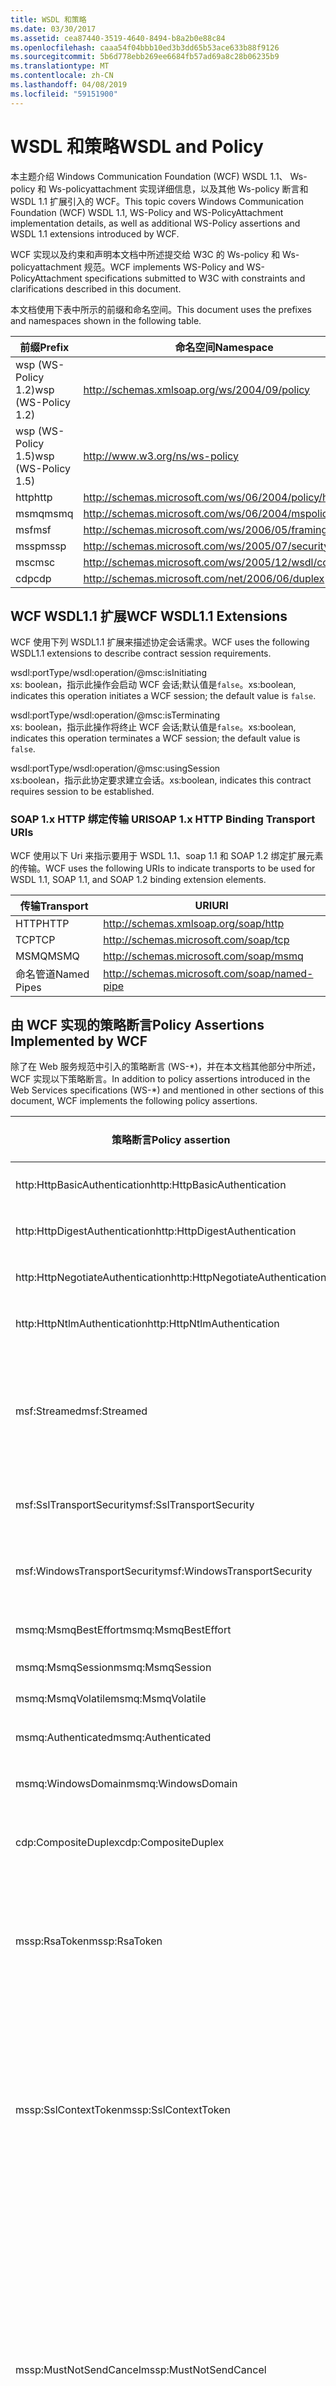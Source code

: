 ```yaml
---
title: WSDL 和策略
ms.date: 03/30/2017
ms.assetid: cea87440-3519-4640-8494-b8a2b0e88c84
ms.openlocfilehash: caaa54f04bbb10ed3b3dd65b53ace633b88f9126
ms.sourcegitcommit: 5b6d778ebb269ee6684fb57ad69a8c28b06235b9
ms.translationtype: MT
ms.contentlocale: zh-CN
ms.lasthandoff: 04/08/2019
ms.locfileid: "59151900"
---
```

# <a name="wsdl-and-policy"></a><span data-ttu-id="18107-102">WSDL 和策略</span><span class="sxs-lookup"><span data-stu-id="18107-102">WSDL and Policy</span></span>
<span data-ttu-id="18107-103">本主题介绍 Windows Communication Foundation (WCF) WSDL 1.1、 Ws-policy 和 Ws-policyattachment 实现详细信息，以及其他 Ws-policy 断言和 WSDL 1.1 扩展引入的 WCF。</span><span class="sxs-lookup"><span data-stu-id="18107-103">This topic covers Windows Communication Foundation (WCF) WSDL 1.1, WS-Policy and WS-PolicyAttachment implementation details, as well as additional WS-Policy assertions and WSDL 1.1 extensions introduced by WCF.</span></span>  
  
 <span data-ttu-id="18107-104">WCF 实现以及约束和声明本文档中所述提交给 W3C 的 Ws-policy 和 Ws-policyattachment 规范。</span><span class="sxs-lookup"><span data-stu-id="18107-104">WCF implements WS-Policy and WS-PolicyAttachment specifications submitted to W3C with constraints and clarifications described in this document.</span></span>  
  
 <span data-ttu-id="18107-105">本文档使用下表中所示的前缀和命名空间。</span><span class="sxs-lookup"><span data-stu-id="18107-105">This document uses the prefixes and namespaces shown in the following table.</span></span>  
  
|<span data-ttu-id="18107-106">前缀</span><span class="sxs-lookup"><span data-stu-id="18107-106">Prefix</span></span>|<span data-ttu-id="18107-107">命名空间</span><span class="sxs-lookup"><span data-stu-id="18107-107">Namespace</span></span>|  
|------------|---------------|  
|<span data-ttu-id="18107-108">wsp (WS-Policy 1.2)</span><span class="sxs-lookup"><span data-stu-id="18107-108">wsp (WS-Policy 1.2)</span></span>|http://schemas.xmlsoap.org/ws/2004/09/policy|  
|<span data-ttu-id="18107-109">wsp (WS-Policy 1.5)</span><span class="sxs-lookup"><span data-stu-id="18107-109">wsp (WS-Policy 1.5)</span></span>|http://www.w3.org/ns/ws-policy|  
|<span data-ttu-id="18107-110">http</span><span class="sxs-lookup"><span data-stu-id="18107-110">http</span></span>|http://schemas.microsoft.com/ws/06/2004/policy/http|  
|<span data-ttu-id="18107-111">msmq</span><span class="sxs-lookup"><span data-stu-id="18107-111">msmq</span></span>|http://schemas.microsoft.com/ws/06/2004/mspolicy/msmq|  
|<span data-ttu-id="18107-112">msf</span><span class="sxs-lookup"><span data-stu-id="18107-112">msf</span></span>|http://schemas.microsoft.com/ws/2006/05/framing/policy|  
|<span data-ttu-id="18107-113">mssp</span><span class="sxs-lookup"><span data-stu-id="18107-113">mssp</span></span>|http://schemas.microsoft.com/ws/2005/07/securitypolicy|  
|<span data-ttu-id="18107-114">msc</span><span class="sxs-lookup"><span data-stu-id="18107-114">msc</span></span>|http://schemas.microsoft.com/ws/2005/12/wsdl/contract|  
|<span data-ttu-id="18107-115">cdp</span><span class="sxs-lookup"><span data-stu-id="18107-115">cdp</span></span>|http://schemas.microsoft.com/net/2006/06/duplex|  
  
## <a name="wcf-wsdl11-extensions"></a><span data-ttu-id="18107-116">WCF WSDL1.1 扩展</span><span class="sxs-lookup"><span data-stu-id="18107-116">WCF WSDL1.1 Extensions</span></span>  
 <span data-ttu-id="18107-117">WCF 使用下列 WSDL1.1 扩展来描述协定会话需求。</span><span class="sxs-lookup"><span data-stu-id="18107-117">WCF uses the following WSDL1.1 extensions to describe contract session requirements.</span></span>  
  
 wsdl:portType/wsdl:operation/@msc:isInitiating  
 <span data-ttu-id="18107-118">xs: boolean，指示此操作会启动 WCF 会话;默认值是`false`。</span><span class="sxs-lookup"><span data-stu-id="18107-118">xs:boolean, indicates this operation initiates a WCF session; the default value is `false`.</span></span>  
  
 wsdl:portType/wsdl:operation/@msc:isTerminating  
 <span data-ttu-id="18107-119">xs: boolean，指示此操作将终止 WCF 会话;默认值是`false`。</span><span class="sxs-lookup"><span data-stu-id="18107-119">xs:boolean, indicates this operation terminates a WCF session; the default value is `false`.</span></span>  
  
 wsdl:portType/wsdl:operation/@msc:usingSession  
 <span data-ttu-id="18107-120">xs:boolean，指示此协定要求建立会话。</span><span class="sxs-lookup"><span data-stu-id="18107-120">xs:boolean, indicates this contract requires session to be established.</span></span>  
  
### <a name="soap-1x-http-binding-transport-uris"></a><span data-ttu-id="18107-121">SOAP 1.x HTTP 绑定传输 URI</span><span class="sxs-lookup"><span data-stu-id="18107-121">SOAP 1.x HTTP Binding Transport URIs</span></span>  
 <span data-ttu-id="18107-122">WCF 使用以下 Uri 来指示要用于 WSDL 1.1、soap 1.1 和 SOAP 1.2 绑定扩展元素的传输。</span><span class="sxs-lookup"><span data-stu-id="18107-122">WCF uses the following URIs to indicate transports to be used for WSDL 1.1, SOAP 1.1, and SOAP 1.2 binding extension elements.</span></span>  
  
|<span data-ttu-id="18107-123">传输</span><span class="sxs-lookup"><span data-stu-id="18107-123">Transport</span></span>|<span data-ttu-id="18107-124">URI</span><span class="sxs-lookup"><span data-stu-id="18107-124">URI</span></span>|  
|---------------|---------|  
|<span data-ttu-id="18107-125">HTTP</span><span class="sxs-lookup"><span data-stu-id="18107-125">HTTP</span></span>|http://schemas.xmlsoap.org/soap/http|  
|<span data-ttu-id="18107-126">TCP</span><span class="sxs-lookup"><span data-stu-id="18107-126">TCP</span></span>|http://schemas.microsoft.com/soap/tcp|  
|<span data-ttu-id="18107-127">MSMQ</span><span class="sxs-lookup"><span data-stu-id="18107-127">MSMQ</span></span>|http://schemas.microsoft.com/soap/msmq|  
|<span data-ttu-id="18107-128">命名管道</span><span class="sxs-lookup"><span data-stu-id="18107-128">Named Pipes</span></span>|http://schemas.microsoft.com/soap/named-pipe|  
  
## <a name="policy-assertions-implemented-by-wcf"></a><span data-ttu-id="18107-129">由 WCF 实现的策略断言</span><span class="sxs-lookup"><span data-stu-id="18107-129">Policy Assertions Implemented by WCF</span></span>  
 <span data-ttu-id="18107-130">除了在 Web 服务规范中引入的策略断言 (WS-\*)，并在本文档其他部分中所述，WCF 实现以下策略断言。</span><span class="sxs-lookup"><span data-stu-id="18107-130">In addition to policy assertions introduced in the Web Services specifications (WS-\*) and mentioned in other sections of this document, WCF implements the following policy assertions.</span></span>  
  
|<span data-ttu-id="18107-131">策略断言</span><span class="sxs-lookup"><span data-stu-id="18107-131">Policy assertion</span></span>|<span data-ttu-id="18107-132">策略主题</span><span class="sxs-lookup"><span data-stu-id="18107-132">Policy subject</span></span>|<span data-ttu-id="18107-133">描述</span><span class="sxs-lookup"><span data-stu-id="18107-133">Description</span></span>|  
|----------------------|--------------------|-----------------|  
|<span data-ttu-id="18107-134">http:HttpBasicAuthentication</span><span class="sxs-lookup"><span data-stu-id="18107-134">http:HttpBasicAuthentication</span></span>|<span data-ttu-id="18107-135">终结点</span><span class="sxs-lookup"><span data-stu-id="18107-135">Endpoint</span></span>|<span data-ttu-id="18107-136">终结点使用 HTTP 基本身份验证。</span><span class="sxs-lookup"><span data-stu-id="18107-136">Endpoint uses HTTP Basic Authentication.</span></span>|  
|<span data-ttu-id="18107-137">http:HttpDigestAuthentication</span><span class="sxs-lookup"><span data-stu-id="18107-137">http:HttpDigestAuthentication</span></span>|<span data-ttu-id="18107-138">终结点</span><span class="sxs-lookup"><span data-stu-id="18107-138">Endpoint</span></span>|<span data-ttu-id="18107-139">终结点使用 HTTP 摘要式身份验证。</span><span class="sxs-lookup"><span data-stu-id="18107-139">Endpoint uses HTTP Digest Authentication.</span></span>|  
|<span data-ttu-id="18107-140">http:HttpNegotiateAuthentication</span><span class="sxs-lookup"><span data-stu-id="18107-140">http:HttpNegotiateAuthentication</span></span>|<span data-ttu-id="18107-141">终结点</span><span class="sxs-lookup"><span data-stu-id="18107-141">Endpoint</span></span>|<span data-ttu-id="18107-142">终结点使用 HTTP 协商身份验证。</span><span class="sxs-lookup"><span data-stu-id="18107-142">Endpoint uses HTTP Negotiate Authentication.</span></span>|  
|<span data-ttu-id="18107-143">http:HttpNtlmAuthentication</span><span class="sxs-lookup"><span data-stu-id="18107-143">http:HttpNtlmAuthentication</span></span>|<span data-ttu-id="18107-144">终结点</span><span class="sxs-lookup"><span data-stu-id="18107-144">Endpoint</span></span>|<span data-ttu-id="18107-145">终结点使用 HTTP NTLM 身份验证。</span><span class="sxs-lookup"><span data-stu-id="18107-145">Endpoint uses HTTP NTLM Authentication.</span></span>|  
|<span data-ttu-id="18107-146">msf:Streamed</span><span class="sxs-lookup"><span data-stu-id="18107-146">msf:Streamed</span></span>|<span data-ttu-id="18107-147">终结点</span><span class="sxs-lookup"><span data-stu-id="18107-147">Endpoint</span></span>|<span data-ttu-id="18107-148">终结点使用经过流式处理的消息组帧。</span><span class="sxs-lookup"><span data-stu-id="18107-148">Endpoint uses streamed message framing.</span></span> <span data-ttu-id="18107-149">此断言与为诸如 TCP 之类的传输以及命名管道提供的消息组帧协议一起使用。</span><span class="sxs-lookup"><span data-stu-id="18107-149">This assertion is used with the Message Framing protocol provided for transports such as TCP, and named pipes.</span></span>|  
|<span data-ttu-id="18107-150">msf:SslTransportSecurity</span><span class="sxs-lookup"><span data-stu-id="18107-150">msf:SslTransportSecurity</span></span>|<span data-ttu-id="18107-151">终结点</span><span class="sxs-lookup"><span data-stu-id="18107-151">Endpoint</span></span>|<span data-ttu-id="18107-152">终结点将传输层安全 (TLS) 与消息组帧技术一起使用。</span><span class="sxs-lookup"><span data-stu-id="18107-152">Endpoint uses transport-layer security (TLS) with message framing.</span></span>|  
|<span data-ttu-id="18107-153">msf:WindowsTransportSecurity</span><span class="sxs-lookup"><span data-stu-id="18107-153">msf:WindowsTransportSecurity</span></span>|<span data-ttu-id="18107-154">终结点</span><span class="sxs-lookup"><span data-stu-id="18107-154">Endpoint</span></span>|<span data-ttu-id="18107-155">终结点将安全提供程序协商 (SPNEGO) 与消息组帧一起使用。</span><span class="sxs-lookup"><span data-stu-id="18107-155">Endpoint uses Security Provider Negotiation (SPNEGO) with message framing.</span></span>|  
|<span data-ttu-id="18107-156">msmq:MsmqBestEffort</span><span class="sxs-lookup"><span data-stu-id="18107-156">msmq:MsmqBestEffort</span></span>|<span data-ttu-id="18107-157">终结点</span><span class="sxs-lookup"><span data-stu-id="18107-157">Endpoint</span></span>|<span data-ttu-id="18107-158">具有最大努力保证的 MSMQ。</span><span class="sxs-lookup"><span data-stu-id="18107-158">MSMQ with best-effort guarantees.</span></span>|  
|<span data-ttu-id="18107-159">msmq:MsmqSession</span><span class="sxs-lookup"><span data-stu-id="18107-159">msmq:MsmqSession</span></span>|<span data-ttu-id="18107-160">终结点</span><span class="sxs-lookup"><span data-stu-id="18107-160">Endpoint</span></span>|<span data-ttu-id="18107-161">具有会话保证的 MSMQ。</span><span class="sxs-lookup"><span data-stu-id="18107-161">MSMQ with Session guarantees.</span></span>|  
|<span data-ttu-id="18107-162">msmq:MsmqVolatile</span><span class="sxs-lookup"><span data-stu-id="18107-162">msmq:MsmqVolatile</span></span>|<span data-ttu-id="18107-163">终结点</span><span class="sxs-lookup"><span data-stu-id="18107-163">Endpoint</span></span>|<span data-ttu-id="18107-164">可变 MSMQ。</span><span class="sxs-lookup"><span data-stu-id="18107-164">MSMQ Volatile.</span></span>|  
|<span data-ttu-id="18107-165">msmq:Authenticated</span><span class="sxs-lookup"><span data-stu-id="18107-165">msmq:Authenticated</span></span>|<span data-ttu-id="18107-166">终结点</span><span class="sxs-lookup"><span data-stu-id="18107-166">Endpoint</span></span>|<span data-ttu-id="18107-167">将身份验证与 MSMQ 传输一起使用。</span><span class="sxs-lookup"><span data-stu-id="18107-167">Authentication is used with MSMQ transport.</span></span>|  
|<span data-ttu-id="18107-168">msmq:WindowsDomain</span><span class="sxs-lookup"><span data-stu-id="18107-168">msmq:WindowsDomain</span></span>|<span data-ttu-id="18107-169">终结点</span><span class="sxs-lookup"><span data-stu-id="18107-169">Endpoint</span></span>|<span data-ttu-id="18107-170">MSMQ 使用 Windows 域身份验证。</span><span class="sxs-lookup"><span data-stu-id="18107-170">MSMQ uses Windows Domain authentication.</span></span>|  
|<span data-ttu-id="18107-171">cdp:CompositeDuplex</span><span class="sxs-lookup"><span data-stu-id="18107-171">cdp:CompositeDuplex</span></span>|<span data-ttu-id="18107-172">终结点</span><span class="sxs-lookup"><span data-stu-id="18107-172">Endpoint</span></span>|<span data-ttu-id="18107-173">终结点将两个独立且逆向的传输连接分别用于传入消息和传出消息。</span><span class="sxs-lookup"><span data-stu-id="18107-173">Endpoint uses two separate converse transport connections for in and out messages.</span></span>|  
|<span data-ttu-id="18107-174">mssp:RsaToken</span><span class="sxs-lookup"><span data-stu-id="18107-174">mssp:RsaToken</span></span>|<span data-ttu-id="18107-175">嵌套</span><span class="sxs-lookup"><span data-stu-id="18107-175">Nested</span></span>|<span data-ttu-id="18107-176">RSA 密钥令牌断言。</span><span class="sxs-lookup"><span data-stu-id="18107-176">RSA key token assertion.</span></span> <span data-ttu-id="18107-177">通常由作为认可签名中密钥信息的一部分直接序列化的 RSA 密钥来满足此要求。</span><span class="sxs-lookup"><span data-stu-id="18107-177">This requirement is typically satisfied by an RSA key serialized directly as part of the key information in an endorsing signature.</span></span>|  
|<span data-ttu-id="18107-178">mssp:SslContextToken</span><span class="sxs-lookup"><span data-stu-id="18107-178">mssp:SslContextToken</span></span>|<span data-ttu-id="18107-179">嵌套</span><span class="sxs-lookup"><span data-stu-id="18107-179">Nested</span></span>|<span data-ttu-id="18107-180">要求使用通过利用 WS-Trust 的 TLS 握手获取的 SecurityContextToken。</span><span class="sxs-lookup"><span data-stu-id="18107-180">Requires that a SecurityContextToken obtained using binary TLS handshake using WS-Trust be used.</span></span> <span data-ttu-id="18107-181">嵌套断言包括：sp:RequireDerivedKeys、mssp:MustNotSendCancel、mssp:RequireClientCertificate。</span><span class="sxs-lookup"><span data-stu-id="18107-181">Nested assertions include: sp:RequireDerivedKeys, mssp:MustNotSendCancel, mssp:RequireClientCertificate.</span></span>|  
|<span data-ttu-id="18107-182">mssp:MustNotSendCancel</span><span class="sxs-lookup"><span data-stu-id="18107-182">mssp:MustNotSendCancel</span></span>|<span data-ttu-id="18107-183">嵌套</span><span class="sxs-lookup"><span data-stu-id="18107-183">Nested</span></span>|<span data-ttu-id="18107-184">指定一个需求，即不要将使用 Cancel 绑定 [WS-Trust、WS-SC] 的请求安全令牌 (RST) 请求消息 [WS-Trust] 发送给给定 SecurityContextToken 的颁发机构。</span><span class="sxs-lookup"><span data-stu-id="18107-184">Specifies a requirement that a request security token (RST) request messages [WS-Trust] using the Cancel binding [WS-Trust, WS-SC] not be sent to the issuer of a given SecurityContextToken.</span></span> <span data-ttu-id="18107-185">如果此断言存在，则不得将此类请求消息发送给颁发机构。</span><span class="sxs-lookup"><span data-stu-id="18107-185">If this assertion is present, then such request messages must not be sent to the issuer.</span></span> <span data-ttu-id="18107-186">如果此断言不存在，则可以将此类请求消息发送给颁发机构。</span><span class="sxs-lookup"><span data-stu-id="18107-186">If this assertion is not present, then such request messages can be sent to the issuer.</span></span>|  
|<span data-ttu-id="18107-187">mssp:RequireClientCertificate</span><span class="sxs-lookup"><span data-stu-id="18107-187">mssp:RequireClientCertificate</span></span>|<span data-ttu-id="18107-188">嵌套</span><span class="sxs-lookup"><span data-stu-id="18107-188">Nested</span></span>|<span data-ttu-id="18107-189">这一可选元素指定需要作为 TLSNEGO 协议的一部分提供的客户端证书。</span><span class="sxs-lookup"><span data-stu-id="18107-189">This optional element specifies a requirement for a client certificate to be provided as part of the TLSNEGO protocol.</span></span> <span data-ttu-id="18107-190">如果此断言存在，则必须提供客户端证书。</span><span class="sxs-lookup"><span data-stu-id="18107-190">If this assertion is present, then a client certificate must be provided.</span></span> <span data-ttu-id="18107-191">如果此断言不存在，则不得提供客户端证书。</span><span class="sxs-lookup"><span data-stu-id="18107-191">If this assertion is not present, then a client certificate must not be provided.</span></span> <span data-ttu-id="18107-192">此断言不得在 mssp:SslContextToken 外部使用。</span><span class="sxs-lookup"><span data-stu-id="18107-192">This assertion must not be used outside of mssp:SslContextToken.</span></span>|  
  
## <a name="see-also"></a><span data-ttu-id="18107-193">请参阅</span><span class="sxs-lookup"><span data-stu-id="18107-193">See also</span></span>

- [<span data-ttu-id="18107-194">自定义 WSDL 发布</span><span class="sxs-lookup"><span data-stu-id="18107-194">Custom WSDL Publication</span></span>](../../../../docs/framework/wcf/samples/custom-wsdl-publication.md)
- [<span data-ttu-id="18107-195">如何：导出自定义 WSDL</span><span class="sxs-lookup"><span data-stu-id="18107-195">How to: Export Custom WSDL</span></span>](../../../../docs/framework/wcf/extending/how-to-export-custom-wsdl.md)
- [<span data-ttu-id="18107-196">如何：导入自定义 WSDL</span><span class="sxs-lookup"><span data-stu-id="18107-196">How to: Import Custom WSDL</span></span>](../../../../docs/framework/wcf/extending/how-to-import-custom-wsdl.md)
